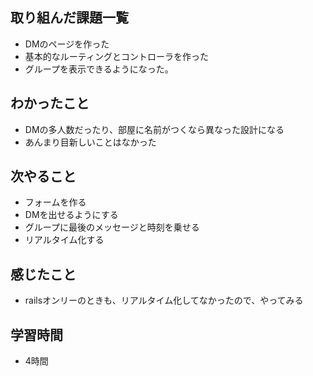 ## 取り組んだ課題一覧
- DMのページを作った
- 基本的なルーティングとコントローラを作った
- グループを表示できるようになった。

## わかったこと
- DMの多人数だったり、部屋に名前がつくなら異なった設計になる
- あんまり目新しいことはなかった

## 次やること
- フォームを作る
- DMを出せるようにする
- グループに最後のメッセージと時刻を乗せる
- リアルタイム化する

## 感じたこと
- railsオンリーのときも、リアルタイム化してなかったので、やってみる

## 学習時間
- 4時間